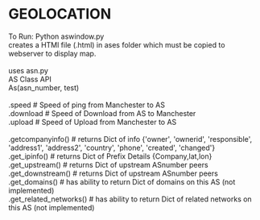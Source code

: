 # GEOLOCATION

To Run: Python aswindow.py <br />
creates a HTMl file (<asnumber>.html) in ases folder which must be copied to webserver to display map. <br />
<br />
uses asn.py <br />
AS Class API <br />
  As(asn_number, test) <br />
  <br />
  .speed                  # Speed of ping from Manchester to AS <br />
  .download               # Speed of Download from AS to Manchester <br />
  .upload                 # Speed of Upload from Manchester to AS <br />
  <br />
  .getcompanyinfo()       # returns Dict of info {'owner', 'ownerid', 'responsible', 'address1', 'address2', 'country', 'phone', 'created', 'changed'} <br />
  .get_ipinfo()           # returns Dict of Prefix Details {Company,lat,lon} <br />
  .get_upstream()         # returns Dict of upstream ASnumber peers <br />
  .get_downstream()       # returns Dict of upstream ASnumber peers <br />
  .get_domains()          # has ability to return Dict of domains on this AS (not implemented) <br />
  .get_related_networks() # has ability to return Dict of related networks on this AS (not implemented) <br />
  
